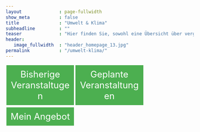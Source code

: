 ```yaml
---
layout              : page-fullwidth 
show_meta           : false
title               : "Umwelt & Klima"
subheadline         : ""
teaser              : "Hier finden Sie, sowohl eine Übersicht über vergangene Veranstaltungen und gehaltene Seminare, als auch die für die zukunft geplanten und mein allgemeines Angebot."
header:
   image_fullwidth  : "header_homepage_13.jpg"
permalink           : "/umwelt-klima/"
---
```


<style>
.button1 {
  border: none;
  color: white;
  padding: 10px 10px;
  text-align: center;
  text-decoration: none;
  display: inline-block;
  font-size: 24px;
  margin: 2px 2px 4px;
  float: left !important;
  cursor: pointer;
  width: 32%;
}

.button1 {background-color: #4CAF50;} /* Green */

</style>  
  
<a class="button1" href="https://fridaysforfuture-landau.de/news"
       target="" style="color: white" >Bisherige Veranstaltugen</a>
       
<style>
.button2 {
  border: none;
  color: white;
  padding: 10px 10px;
  text-align: center;
  text-decoration: none;
  display: inline-block;
  font-size: 24px;
  margin: 2px 2px 4px;
  float: left !important;
  cursor: pointer;
  width: 32%;
}

.button1 {background-color: #4CAF50;} /* Green */

</style>  
  
<a class="button1" href="https://fridaysforfuture-landau.de/news"
       target="" style="color: white" >Geplante Veranstaltungen</a>
       
<style>
.button3 {
  border: none;
  color: white;
  padding: 10px 10px;
  text-align: center;
  text-decoration: none;
  display: inline-block;
  font-size: 24px;
  margin: 2px 2px 4px;
  float: left !important;
  cursor: pointer;
  width: 32%;
}

.button1 {background-color: #4CAF50;} /* Green */

</style>  
  
<a class="button1" href="https://fridaysforfuture-landau.de/news"
       target="" style="color: white" >Mein Angebot</a>
